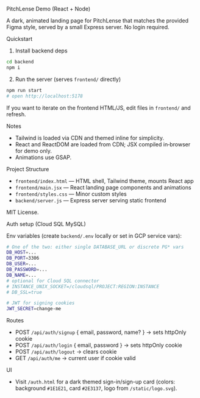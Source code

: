 PitchLense Demo (React + Node)

A dark, animated landing page for PitchLense that matches the provided Figma style, served by a small Express server. No login required.

Quickstart

1) Install backend deps

```bash
cd backend
npm i
```

2) Run the server (serves `frontend/` directly)

```bash
npm run start
# open http://localhost:5178
```

If you want to iterate on the frontend HTML/JS, edit files in `frontend/` and refresh.

Notes
- Tailwind is loaded via CDN and themed inline for simplicity.
- React and ReactDOM are loaded from CDN; JSX compiled in‑browser for demo only.
- Animations use GSAP.

Project Structure
- `frontend/index.html` — HTML shell, Tailwind theme, mounts React app
- `frontend/main.jsx` — React landing page components and animations
- `frontend/styles.css` — Minor custom styles
- `backend/server.js` — Express server serving static frontend

MIT License.

Auth setup (Cloud SQL MySQL)

Env variables (create `backend/.env` locally or set in GCP service vars):

```bash
# One of the two: either single DATABASE_URL or discrete PG* vars
DB_HOST=...
DB_PORT=3306
DB_USER=...
DB_PASSWORD=...
DB_NAME=...
# optional for Cloud SQL connector
# INSTANCE_UNIX_SOCKET=/cloudsql/PROJECT:REGION:INSTANCE
# DB_SSL=true

# JWT for signing cookies
JWT_SECRET=change-me
```

Routes
- POST `/api/auth/signup` { email, password, name? } → sets httpOnly cookie
- POST `/api/auth/login` { email, password } → sets httpOnly cookie
- POST `/api/auth/logout` → clears cookie
- GET `/api/auth/me` → current user if cookie valid

UI
- Visit `/auth.html` for a dark themed sign-in/sign-up card (colors: background `#1E1E21`, card `#2E3137`, logo from `/static/logo.svg`).

